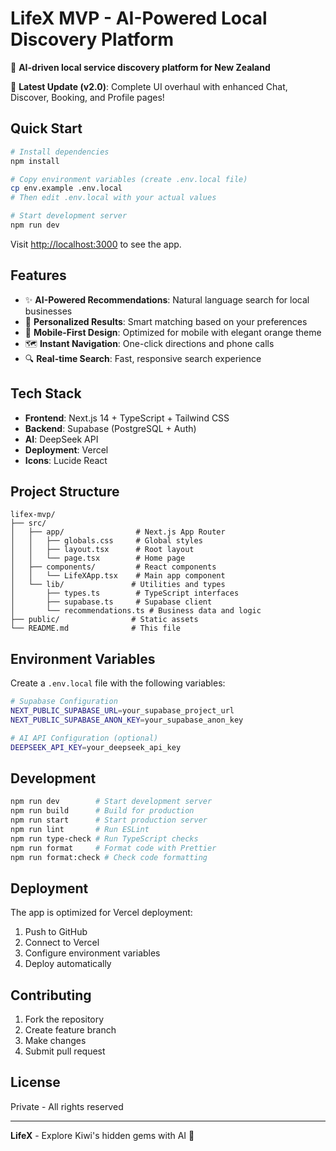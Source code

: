 # LifeX MVP - AI-Powered Local Discovery Platform

🥝 **AI-driven local service discovery platform for New Zealand**

🚀 **Latest Update (v2.0)**: Complete UI overhaul with enhanced Chat, Discover, Booking, and Profile pages!

## Quick Start

```bash
# Install dependencies
npm install

# Copy environment variables (create .env.local file)
cp env.example .env.local
# Then edit .env.local with your actual values

# Start development server
npm run dev
```

Visit [http://localhost:3000](http://localhost:3000) to see the app.

## Features

- ✨ **AI-Powered Recommendations**: Natural language search for local businesses
- 🎯 **Personalized Results**: Smart matching based on your preferences  
- 📱 **Mobile-First Design**: Optimized for mobile with elegant orange theme
- 🗺️ **Instant Navigation**: One-click directions and phone calls
- 🔍 **Real-time Search**: Fast, responsive search experience

## Tech Stack

- **Frontend**: Next.js 14 + TypeScript + Tailwind CSS
- **Backend**: Supabase (PostgreSQL + Auth)
- **AI**: DeepSeek API
- **Deployment**: Vercel
- **Icons**: Lucide React

## Project Structure

```
lifex-mvp/
├── src/
│   ├── app/                # Next.js App Router
│   │   ├── globals.css     # Global styles
│   │   ├── layout.tsx      # Root layout
│   │   └── page.tsx        # Home page
│   ├── components/         # React components
│   │   └── LifeXApp.tsx    # Main app component
│   └── lib/               # Utilities and types
│       ├── types.ts        # TypeScript interfaces
│       ├── supabase.ts     # Supabase client
│       └── recommendations.ts # Business data and logic
├── public/                # Static assets
└── README.md              # This file
```

## Environment Variables

Create a `.env.local` file with the following variables:

```bash
# Supabase Configuration
NEXT_PUBLIC_SUPABASE_URL=your_supabase_project_url
NEXT_PUBLIC_SUPABASE_ANON_KEY=your_supabase_anon_key

# AI API Configuration (optional)
DEEPSEEK_API_KEY=your_deepseek_api_key
```

## Development

```bash
npm run dev        # Start development server
npm run build      # Build for production  
npm run start      # Start production server
npm run lint       # Run ESLint
npm run type-check # Run TypeScript checks
npm run format     # Format code with Prettier
npm run format:check # Check code formatting
```

## Deployment

The app is optimized for Vercel deployment:

1. Push to GitHub
2. Connect to Vercel
3. Configure environment variables
4. Deploy automatically

## Contributing

1. Fork the repository
2. Create feature branch
3. Make changes
4. Submit pull request

## License

Private - All rights reserved

---

**LifeX** - Explore Kiwi's hidden gems with AI 🚀